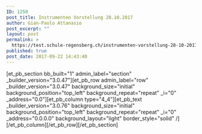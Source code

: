 ```yaml
---
ID: 1250
post_title: Instrumenten Vorstellung 28.10.2017
author: Gian-Paolo Attanasio
post_excerpt: ""
layout: post
permalink: >
  https://test.schule-regensberg.ch/instrumenten-vorstellung-28-10-2017/
published: true
post_date: 2017-09-22 14:43:40
---
```

[et_pb_section bb_built="1" admin_label="section" _builder_version="3.0.47"][et_pb_row admin_label="row" _builder_version="3.0.47" background_size="initial" background_position="top_left" background_repeat="repeat" _i="0" _address="0.0"][et_pb_column type="4_4"][et_pb_text _builder_version="3.0.76" background_size="initial" background_position="top_left" background_repeat="repeat" _i="0" _address="0.0.0.0" background_layout="light" border_style="solid" /][/et_pb_column][/et_pb_row][/et_pb_section]